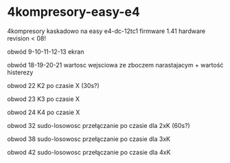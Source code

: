 # 4kompresory-easy-e4
4kompresory kaskadowo na easy e4-dc-12tc1 firmware 1.41 hardware revision < 08! 


obwód 9-10-11-12-13 ekran

obwód 18-19-20-21 wartosc wejsciowa ze zboczem narastajacym + wartość histerezy

obwod 22 K2 po czasie X (30s?)

obwod 23 K3 po czasie X

obwod 24 K4 po czasie X

obwod 32 sudo-losowosc przełączanie po czasie dla 2xK (60s?)

obwod 38 sudo-losowosc przełączanie po czasie dla 3xK

obwod 42 sudo-losowosc przełączanie po czasie dla 4xK
